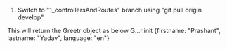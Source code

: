 1) Switch to "1_controllersAndRoutes" branch using "git pull origin develop"

This will return the Greetr object as below
G…r.init {firstname: "Prashant", lastname: "Yadav", language: "en"}



